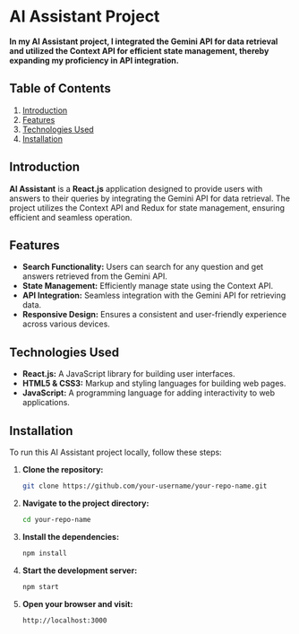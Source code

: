 # AI Assistant Project

**In my AI Assistant project, I integrated the Gemini API for data retrieval and utilized the Context API for efficient state management, thereby expanding my proficiency in API integration.**

## Table of Contents
1. [Introduction](#introduction)
2. [Features](#features)
3. [Technologies Used](#technologies-used)
4. [Installation](#installation)


## Introduction
**AI Assistant** is a **React.js** application designed to provide users with answers to their queries by integrating the Gemini API for data retrieval. The project utilizes the Context API and Redux for state management, ensuring efficient and seamless operation.

## Features
- **Search Functionality:** Users can search for any question and get answers retrieved from the Gemini API.
- **State Management:** Efficiently manage state using the Context API.
- **API Integration:** Seamless integration with the Gemini API for retrieving data.
- **Responsive Design:** Ensures a consistent and user-friendly experience across various devices.

## Technologies Used
- **React.js:** A JavaScript library for building user interfaces.
- **HTML5 & CSS3:** Markup and styling languages for building web pages.
- **JavaScript:** A programming language for adding interactivity to web applications.

## Installation
To run this AI Assistant project locally, follow these steps:
1. **Clone the repository:**
    ```sh
    git clone https://github.com/your-username/your-repo-name.git
    ```
2. **Navigate to the project directory:**
    ```sh
    cd your-repo-name
    ```
3. **Install the dependencies:**
    ```sh
    npm install
    ```
4. **Start the development server:**
    ```sh
    npm start
    ```
5. **Open your browser and visit:**
    ```sh
    http://localhost:3000
    ```


